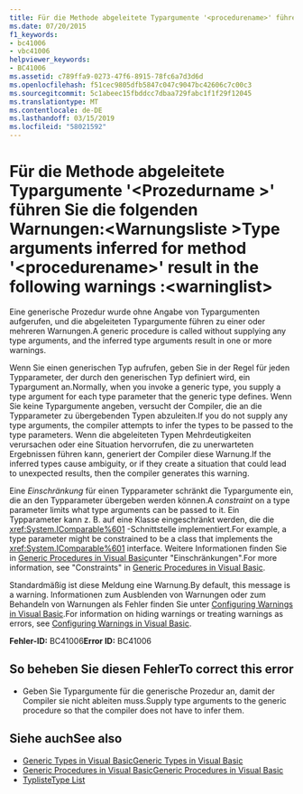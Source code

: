 ```yaml
---
title: Für die Methode abgeleitete Typargumente '<procedurename>' führen Sie die folgenden Warnungen:<warninglist>
ms.date: 07/20/2015
f1_keywords:
- bc41006
- vbc41006
helpviewer_keywords:
- BC41006
ms.assetid: c789ffa9-0273-47f6-8915-78fc6a7d3d6d
ms.openlocfilehash: f51cec9805dfb5847c047c9047bc42606c7c00c3
ms.sourcegitcommit: 5c1abeec15fbddcc7dbaa729fabc1f1f29f12045
ms.translationtype: MT
ms.contentlocale: de-DE
ms.lasthandoff: 03/15/2019
ms.locfileid: "58021592"
---
```

# <a name="type-arguments-inferred-for-method-procedurename-result-in-the-following-warnings-warninglist"></a><span data-ttu-id="b3e02-102">Für die Methode abgeleitete Typargumente '\<Prozedurname >' führen Sie die folgenden Warnungen:\<Warnungsliste ></span><span class="sxs-lookup"><span data-stu-id="b3e02-102">Type arguments inferred for method '\<procedurename>' result in the following warnings :\<warninglist></span></span>
<span data-ttu-id="b3e02-103">Eine generische Prozedur wurde ohne Angabe von Typargumenten aufgerufen, und die abgeleiteten Typargumente führen zu einer oder mehreren Warnungen.</span><span class="sxs-lookup"><span data-stu-id="b3e02-103">A generic procedure is called without supplying any type arguments, and the inferred type arguments result in one or more warnings.</span></span>  
  
 <span data-ttu-id="b3e02-104">Wenn Sie einen generischen Typ aufrufen, geben Sie in der Regel für jeden Typparameter, der durch den generischen Typ definiert wird, ein Typargument an.</span><span class="sxs-lookup"><span data-stu-id="b3e02-104">Normally, when you invoke a generic type, you supply a type argument for each type parameter that the generic type defines.</span></span> <span data-ttu-id="b3e02-105">Wenn Sie keine Typargumente angeben, versucht der Compiler, die an die Typparameter zu übergebenden Typen abzuleiten.</span><span class="sxs-lookup"><span data-stu-id="b3e02-105">If you do not supply any type arguments, the compiler attempts to infer the types to be passed to the type parameters.</span></span> <span data-ttu-id="b3e02-106">Wenn die abgeleiteten Typen Mehrdeutigkeiten verursachen oder eine Situation hervorrufen, die zu unerwarteten Ergebnissen führen kann, generiert der Compiler diese Warnung.</span><span class="sxs-lookup"><span data-stu-id="b3e02-106">If the inferred types cause ambiguity, or if they create a situation that could lead to unexpected results, then the compiler generates this warning.</span></span>  
  
 <span data-ttu-id="b3e02-107">Eine *Einschränkung* für einen Typparameter schränkt die Typargumente ein, die an den Typparameter übergeben werden können.</span><span class="sxs-lookup"><span data-stu-id="b3e02-107">A *constraint* on a type parameter limits what type arguments can be passed to it.</span></span> <span data-ttu-id="b3e02-108">Ein Typparameter kann z. B. auf eine Klasse eingeschränkt werden, die die <xref:System.IComparable%601> -Schnittstelle implementiert.</span><span class="sxs-lookup"><span data-stu-id="b3e02-108">For example, a type parameter might be constrained to be a class that implements the <xref:System.IComparable%601> interface.</span></span> <span data-ttu-id="b3e02-109">Weitere Informationen finden Sie in [Generic Procedures in Visual Basic](../../visual-basic/programming-guide/language-features/data-types/generic-procedures.md)unter "Einschränkungen".</span><span class="sxs-lookup"><span data-stu-id="b3e02-109">For more information, see "Constraints" in [Generic Procedures in Visual Basic](../../visual-basic/programming-guide/language-features/data-types/generic-procedures.md).</span></span>  
  
 <span data-ttu-id="b3e02-110">Standardmäßig ist diese Meldung eine Warnung.</span><span class="sxs-lookup"><span data-stu-id="b3e02-110">By default, this message is a warning.</span></span> <span data-ttu-id="b3e02-111">Informationen zum Ausblenden von Warnungen oder zum Behandeln von Warnungen als Fehler finden Sie unter [Configuring Warnings in Visual Basic](/visualstudio/ide/configuring-warnings-in-visual-basic).</span><span class="sxs-lookup"><span data-stu-id="b3e02-111">For information on hiding warnings or treating warnings as errors, see [Configuring Warnings in Visual Basic](/visualstudio/ide/configuring-warnings-in-visual-basic).</span></span>  
  
 <span data-ttu-id="b3e02-112">**Fehler-ID:** BC41006</span><span class="sxs-lookup"><span data-stu-id="b3e02-112">**Error ID:** BC41006</span></span>  
  
## <a name="to-correct-this-error"></a><span data-ttu-id="b3e02-113">So beheben Sie diesen Fehler</span><span class="sxs-lookup"><span data-stu-id="b3e02-113">To correct this error</span></span>  
  
-   <span data-ttu-id="b3e02-114">Geben Sie Typargumente für die generische Prozedur an, damit der Compiler sie nicht ableiten muss.</span><span class="sxs-lookup"><span data-stu-id="b3e02-114">Supply type arguments to the generic procedure so that the compiler does not have to infer them.</span></span>  
  
## <a name="see-also"></a><span data-ttu-id="b3e02-115">Siehe auch</span><span class="sxs-lookup"><span data-stu-id="b3e02-115">See also</span></span>

- [<span data-ttu-id="b3e02-116">Generic Types in Visual Basic</span><span class="sxs-lookup"><span data-stu-id="b3e02-116">Generic Types in Visual Basic</span></span>](../../visual-basic/programming-guide/language-features/data-types/generic-types.md)
- [<span data-ttu-id="b3e02-117">Generic Procedures in Visual Basic</span><span class="sxs-lookup"><span data-stu-id="b3e02-117">Generic Procedures in Visual Basic</span></span>](../../visual-basic/programming-guide/language-features/data-types/generic-procedures.md)
- [<span data-ttu-id="b3e02-118">Typliste</span><span class="sxs-lookup"><span data-stu-id="b3e02-118">Type List</span></span>](../../visual-basic/language-reference/statements/type-list.md)
